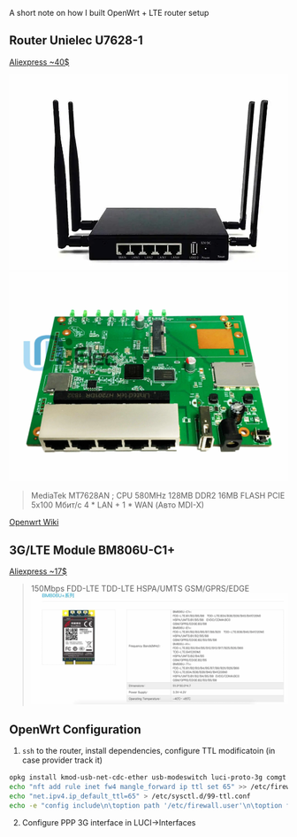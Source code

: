 A short note on how I built OpenWrt + LTE router setup

## Router Unielec U7628-1

[Aliexpress ~40$](https://aliexpress.ru/item/32816981605.html?spm=a2g2w.orderdetail.0.0.7e564aa6qb7B3v&sku_id=64789943590)


![](OpenWrt-LTE-Router-Setup.md-images/2023-06-08-08-37-13.webp)
![](OpenWrt-LTE-Router-Setup.md-images/2023-06-08-08-37-21.webp)


> MediaTek MT7628AN ; CPU 580MHz
128MB DDR2
16MB FLASH
PCIE
5x100 Мбит/с 4 * LAN + 1 * WAN (Авто MDI-X)

[Openwrt Wiki](https://openwrt.org/toh/unielec/u7628-01)

## 3G/LTE Module BM806U-C1+

[Aliexpress ~17$](https://aliexpress.ru/item/1005003907236172.html?spm=a2g2w.orderdetail.0.0.3a924aa6hLWSfd&sku_id=12000027436374057)

> 150Mbps FDD-LTE TDD-LTE HSPA/UMTS GSM/GPRS/EDGE
![](OpenWrt-LTE-Router-Setup.md-images/2023-06-08-08-31-23.webp)


## OpenWrt Configuration

1. `ssh` to the router, install dependencies, configure TTL modificatoin (in case provider track it)

```sh
opkg install kmod-usb-net-cdc-ether usb-modeswitch luci-proto-3g comgt kmod-usb-serial kmod-usb-serial-option kmod-usb-serial-wwan chat
echo "nft add rule inet fw4 mangle_forward ip ttl set 65" >> /etc/firewall.user
echo "net.ipv4.ip_default_ttl=65" > /etc/sysctl.d/99-ttl.conf
echo -e "config include\n\toption path '/etc/firewall.user'\n\toption fw4_compatible '1'" >> /etc/config/firewall
```

2. Configure PPP 3G interface in LUCI->Interfaces